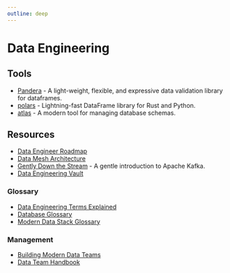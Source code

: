 ```yaml
---
outline: deep
---
```


# Data Engineering

## Tools

- [Pandera](https://github.com/pandera-dev/pandera) - A light-weight, flexible, and expressive data validation library for dataframes.
- [polars](https://www.pola.rs/) - Lightning-fast DataFrame library for Rust and Python.
- [atlas](https://github.com/ariga/atlas) - A modern tool for managing database schemas.

## Resources

- [Data Engineer Roadmap](https://github.com/datastacktv/data-engineer-roadmap)
- [Data Mesh Architecture](https://www.datamesh-architecture.com/)
- [Gently Down the Stream](https://www.gentlydownthe.stream/) - A gentle introduction to Apache Kafka.
- [Data Engineering Vault](https://www.ssp.sh/brain/data-engineering/)

### Glossary

- [Data Engineering Terms Explained](https://dagster.io/glossary)
- [Database Glossary](https://www.bytebase.com/database-glossary)
- [Modern Data Stack Glossary](https://www.secoda.co/glossary)

### Management

- [Building Modern Data Teams](https://datateams.amplifypartners.com/)
- [Data Team Handbook](https://about.gitlab.com/handbook/business-technology/data-team/)
